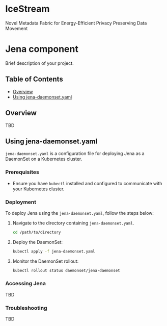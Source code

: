 # IceStream
Novel Metadata Fabric for Energy-Efficient Privacy Preserving Data Movement
# Jena component

Brief description of your project.

## Table of Contents

- [Overview](#overview)
- [Using jena-daemonset.yaml](#using-jena-daemonsetyaml)

## Overview

TBD

## Using jena-daemonset.yaml

`jena-daemonset.yaml` is a configuration file for deploying Jena as a DaemonSet on a Kubernetes cluster.

### Prerequisites

- Ensure you have `kubectl` installed and configured to communicate with your Kubernetes cluster.

### Deployment

To deploy Jena using the `jena-daemonset.yaml`, follow the steps below:

   1. Navigate to the directory containing `jena-daemonset.yaml`.
      ```bash
      cd /path/to/directory
      ```

   2. Deploy the DaemonSet:
      ```bash
      kubectl apply -f jena-daemonset.yaml
      ```

   3. Monitor the DaemonSet rollout:
      ```bash
      kubectl rollout status daemonset/jena-daemonset
      ```

### Accessing Jena

TBD

### Troubleshooting

TBD

